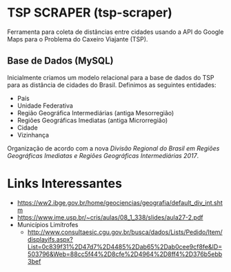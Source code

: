# TSP SCRAPER (tsp-scraper)
Ferramenta para coleta de distâncias entre cidades usando a API do Google Maps para o Problema do Caxeiro Viajante (TSP).

## Base de Dados (MySQL)

Inicialmente criamos um modelo relacional para a base de dados do TSP para as distância de cidades do Brasil. Definimos as seguintes entidades:

* País
* Unidade Federativa
* Região Geográfica Intermediárias (antiga Mesorregião)
* Regiões Geográficas Imediatas (antiga Microrregião)
* Cidade
* Vizinhança

Organização de acordo com a nova *Divisão Regional do Brasil em Regiões Geográficas Imediatas e Regiões Geográficas Intermediárias 2017*.

# Links Interessantes

* https://ww2.ibge.gov.br/home/geociencias/geografia/default_div_int.shtm
* https://www.ime.usp.br/~cris/aulas/08_1_338/slides/aula27-2.pdf
* Municípios Limítrofes 
  * http://www.consultaesic.cgu.gov.br/busca/dados/Lists/Pedido/Item/displayifs.aspx?List=0c839f31%2D47d7%2D4485%2Dab65%2Dab0cee9cf8fe&ID=503796&Web=88cc5f44%2D8cfe%2D4964%2D8ff4%2D376b5ebb3bef

